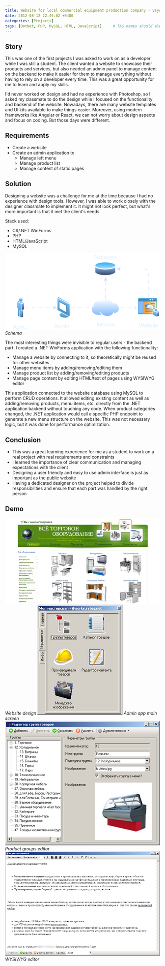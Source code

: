 ```yaml
---
title: Website for local commercial equipment production company - Vsyotorg
date: 2012-08-12 22:49:02 +0400
categories: [Projects]
tags: [DotNet, PHP, MySQL, HTML, JavaScript]     # TAG names should always be lowercase
---
```


## Story
This was one of the first projects I was asked to work on as a developer while I was still a student. The client wanted a website to showcase their products and services, but also needed an admin panel to manage content on the backend to make it easier for them to manage everything without having to rely on a developer every time. This was a great opportunity for me to learn and apply my skills.

I'd never worked on design and had no experience with Photoshop, so I asked my classmate to do the design while I focused on the functionality and backend of the website. Nowadays, there are many website templates and UI kits available to make things easier. Moreover, using modern frameworks like Angular or React, we can not worry about design aspects and focus on coding. But those days were different.

## Requirements
- Create a website
- Create an admin application to
  - Manage left menu
  - Manage product list
  - Manage content of static pages

## Solution
Designing a website was a challenge for me at the time because I had no experience with design tools. However, I was able to work closely with the designer classmate to implement it. It might not look perfect, but what's more important is that it met the client's needs.

Stack used:
- C#/.NET WinForms
- PHP
- HTML/JavaScript
- MySQL

![Schema](/assets/img/vsyotorg/schema-01.svg)
_Schema_

The most interesting things were invisible to regular users - the backend part. I created a .NET WinForms application with the following functionality:
- Manage a website by connecting to it, so theoretically might be reused for other websites
- Manage menu items by adding/removing/editing them
- Manage product list by adding/removing/editing products
- Manage page content by editing HTML/text of pages using WYSIWYG editor

This application connected to the website database using MySQL to perform CRUD operations. It allowed editing existing content as well as adding/removing products, menu items, etc. directly from the .NET application backend without touching any code. When product categories changed, the .NET application would call a specific PHP endpoint to generate a new menu structure on the website. This was not necessary logic, but it was done for performance optimization.

## Conclusion
- This was a great learning experience for me as a student to work on a real project with real requirements and constraints
- I learned the importance of clear communication and managing expectations with the client
- Designing a user friendly and easy to use admin interface is just as important as the public website
- Having a dedicated designer on the project helped to divide responsibilities and ensure that each part was handled by the right person

## Demo

![Website design](/assets/img/vsyotorg/web.png)
_Website design_
![Admin app main screen](/assets/img/vsyotorg/admin-02.png)
_Admin app main screen_
![Product groups editor](/assets/img/vsyotorg/admin-03.png)
_Product groups editor_
![WYSIWYG editor](/assets/img/vsyotorg/admin-05.png)
_WYSIWYG editor_

